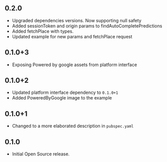 ## 0.2.0

* Upgraded dependencies versions. Now supporting null safety
* Added sessionToken and origin params to findAutoCompletePredictions
* Added fetchPlace with types.
* Updated example for new params and fetchPlace request

## 0.1.0+3

* Exposing Powered by google assets from platform interface

## 0.1.0+2

* Updated platform interface dependency to `0.1.0+1`
* Added PoweredByGoogle image to the example

## 0.1.0+1

* Changed to a more elaborated description in `pubspec.yaml`

## 0.1.0

* Initial Open Source release.